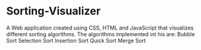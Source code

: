 # Sorting-Visualizer

A Web application created using CSS, HTML and JavaScript that visualizes different sorting algorithms. 
The algorithms implemented int his are:
Bubble Sort
Selection Sort
Insertion Sort
Quick Sort
Merge Sort
